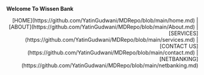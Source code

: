 **Welcome To Wissen Bank**
<div align="right">
[HOME](https://github.com/YatinGudwani/MDRepo/blob/main/home.md)
  |
[ABOUT](https://github.com/YatinGudwani/MDRepo/blob/main/About.md)
  |
[SERVICES](https://github.com/YatinGudwani/MDRepo/blob/main/services.md)
  |
[CONTACT US](https://github.com/YatinGudwani/MDRepo/blob/main/contact.md)
  |
[NETBANKING](https://github.com/YatinGudwani/MDRepo/blob/main/netbanking.md)
</div>
